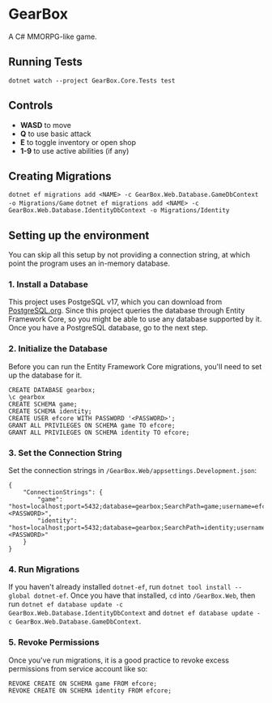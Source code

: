 # GearBox
A C# MMORPG-like game.

## Running Tests
`dotnet watch --project GearBox.Core.Tests test`

## Controls

- **WASD** to move 
- **Q** to use basic attack
- **E** to toggle inventory or open shop
- **1-9** to use active abilities (if any)

## Creating Migrations
`dotnet ef migrations add <NAME> -c GearBox.Web.Database.GameDbContext -o Migrations/Game`
`dotnet ef migrations add <NAME> -c GearBox.Web.Database.IdentityDbContext -o Migrations/Identity`

## Setting up the environment
You can skip all this setup by not providing a connection string,
at which point the program uses an in-memory database.

### 1. Install a Database
This project uses PostgeSQL v17, which you can download from [PostgreSQL.org](https://www.postgresql.org/download/).
Since this project queries the database through Entity Framework Core,
so you might be able to use any database supported by it.
Once you have a PostgreSQL database, go to the next step.

### 2. Initialize the Database
Before you can run the Entity Framework Core migrations,
you'll need to set up the database for it.
```
CREATE DATABASE gearbox;
\c gearbox
CREATE SCHEMA game;
CREATE SCHEMA identity;
CREATE USER efcore WITH PASSWORD '<PASSWORD>';
GRANT ALL PRIVILEGES ON SCHEMA game TO efcore;
GRANT ALL PRIVILEGES ON SCHEMA identity TO efcore;
```

### 3. Set the Connection String
Set the connection strings in `/GearBox.Web/appsettings.Development.json`:
```
{
    "ConnectionStrings": {
        "game": "host=localhost;port=5432;database=gearbox;SearchPath=game;username=efcore;password=<PASSWORD>",
        "identity": "host=localhost;port=5432;database=gearbox;SearchPath=identity;username=efcore;password=<PASSWORD>"
    }
}
```

### 4. Run Migrations
If you haven't already installed `dotnet-ef`, run `dotnet tool install --global dotnet-ef`.
Once you have that installed, `cd` into `/GearBox.Web`, then run 
`dotnet ef database update -c GearBox.Web.Database.IdentityDbContext`
and
`dotnet ef database update -c GearBox.Web.Database.GameDbContext`.

### 5. Revoke Permissions
Once you've run migrations, it is a good practice to revoke excess permissions from service account like so:
```
REVOKE CREATE ON SCHEMA game FROM efcore;
REVOKE CREATE ON SCHEMA identity FROM efcore;
```